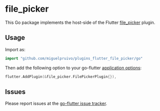 # file_picker

This Go package implements the host-side of the Flutter [file_picker](https://github.com/miguelpruivo/plugins_flutter_file_picker) plugin.

## Usage

Import as:

```go
import "github.com/miguelpruivo/plugins_flutter_file_picker/go"
```

Then add the following option to your go-flutter [application options](https://github.com/go-flutter-desktop/go-flutter/blob/68868301742b864b719b31ae51c7ec4b3b642d1a/example/simpleDemo/main.go#L53):

```go
flutter.AddPlugin(&file_picker.FilePickerPlugin{}),
```

## Issues

Please report issues at the [go-flutter issue tracker](https://github.com/go-flutter-desktop/go-flutter/issues/).
